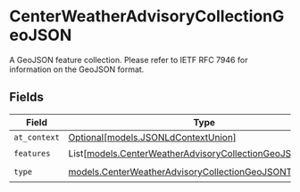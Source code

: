 # CenterWeatherAdvisoryCollectionGeoJSON

A GeoJSON feature collection. Please refer to IETF RFC 7946 for information on the GeoJSON format.


## Fields

| Field                                                                                                                    | Type                                                                                                                     | Required                                                                                                                 | Description                                                                                                              |
| ------------------------------------------------------------------------------------------------------------------------ | ------------------------------------------------------------------------------------------------------------------------ | ------------------------------------------------------------------------------------------------------------------------ | ------------------------------------------------------------------------------------------------------------------------ |
| `at_context`                                                                                                             | [Optional[models.JSONLdContextUnion]](../models/jsonldcontextunion.md)                                                   | :heavy_minus_sign:                                                                                                       | N/A                                                                                                                      |
| `features`                                                                                                               | List[[models.CenterWeatherAdvisoryCollectionGeoJSONFeature](../models/centerweatheradvisorycollectiongeojsonfeature.md)] | :heavy_check_mark:                                                                                                       | N/A                                                                                                                      |
| `type`                                                                                                                   | [models.CenterWeatherAdvisoryCollectionGeoJSONType](../models/centerweatheradvisorycollectiongeojsontype.md)             | :heavy_check_mark:                                                                                                       | N/A                                                                                                                      |